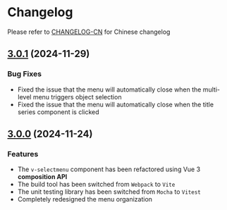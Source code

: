 # Changelog

Please refer to [CHANGELOG-CN](CHANGELOG-CN.md) for Chinese changelog

## [3.0.1](https://github.com/TerryZ/v-selectmenu/compare/v3.0.0...v3.0.1) (2024-11-29)

### Bug Fixes

- Fixed the issue that the menu will automatically close when the multi-level menu triggers object selection
- Fixed the issue that the menu will automatically close when the title series component is clicked

## [3.0.0](https://github.com/TerryZ/v-selectmenu) (2024-11-24)

### Features

- The `v-selectmenu` component has been refactored using Vue 3 **composition API**
- The build tool has been switched from `Webpack` to `Vite`
- The unit testing library has been switched from `Mocha` to `Vitest`
- Completely redesigned the menu organization
